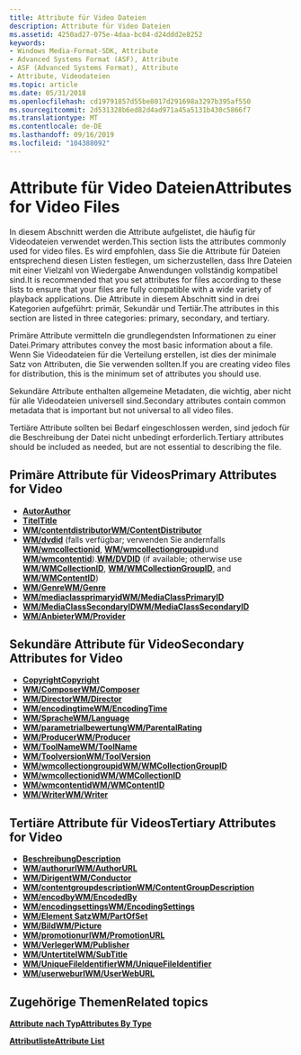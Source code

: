 ```yaml
---
title: Attribute für Video Dateien
description: Attribute für Video Dateien
ms.assetid: 4250ad27-075e-4daa-bc04-d24ddd2e8252
keywords:
- Windows Media-Format-SDK, Attribute
- Advanced Systems Format (ASF), Attribute
- ASF (Advanced Systems Format), Attribute
- Attribute, Videodateien
ms.topic: article
ms.date: 05/31/2018
ms.openlocfilehash: cd19791857d55be8017d291698a3297b395af550
ms.sourcegitcommit: 2d531328b6ed82d4ad971a45a5131b430c5866f7
ms.translationtype: MT
ms.contentlocale: de-DE
ms.lasthandoff: 09/16/2019
ms.locfileid: "104388092"
---
```

# <a name="attributes-for-video-files"></a><span data-ttu-id="9a04f-107">Attribute für Video Dateien</span><span class="sxs-lookup"><span data-stu-id="9a04f-107">Attributes for Video Files</span></span>

<span data-ttu-id="9a04f-108">In diesem Abschnitt werden die Attribute aufgelistet, die häufig für Videodateien verwendet werden.</span><span class="sxs-lookup"><span data-stu-id="9a04f-108">This section lists the attributes commonly used for video files.</span></span> <span data-ttu-id="9a04f-109">Es wird empfohlen, dass Sie die Attribute für Dateien entsprechend diesen Listen festlegen, um sicherzustellen, dass Ihre Dateien mit einer Vielzahl von Wiedergabe Anwendungen vollständig kompatibel sind.</span><span class="sxs-lookup"><span data-stu-id="9a04f-109">It is recommended that you set attributes for files according to these lists to ensure that your files are fully compatible with a wide variety of playback applications.</span></span> <span data-ttu-id="9a04f-110">Die Attribute in diesem Abschnitt sind in drei Kategorien aufgeführt: primär, Sekundär und Tertiär.</span><span class="sxs-lookup"><span data-stu-id="9a04f-110">The attributes in this section are listed in three categories: primary, secondary, and tertiary.</span></span>

<span data-ttu-id="9a04f-111">Primäre Attribute vermitteln die grundlegendsten Informationen zu einer Datei.</span><span class="sxs-lookup"><span data-stu-id="9a04f-111">Primary attributes convey the most basic information about a file.</span></span> <span data-ttu-id="9a04f-112">Wenn Sie Videodateien für die Verteilung erstellen, ist dies der minimale Satz von Attributen, die Sie verwenden sollten.</span><span class="sxs-lookup"><span data-stu-id="9a04f-112">If you are creating video files for distribution, this is the minimum set of attributes you should use.</span></span>

<span data-ttu-id="9a04f-113">Sekundäre Attribute enthalten allgemeine Metadaten, die wichtig, aber nicht für alle Videodateien universell sind.</span><span class="sxs-lookup"><span data-stu-id="9a04f-113">Secondary attributes contain common metadata that is important but not universal to all video files.</span></span>

<span data-ttu-id="9a04f-114">Tertiäre Attribute sollten bei Bedarf eingeschlossen werden, sind jedoch für die Beschreibung der Datei nicht unbedingt erforderlich.</span><span class="sxs-lookup"><span data-stu-id="9a04f-114">Tertiary attributes should be included as needed, but are not essential to describing the file.</span></span>

## <a name="primary-attributes-for-video"></a><span data-ttu-id="9a04f-115">Primäre Attribute für Videos</span><span class="sxs-lookup"><span data-stu-id="9a04f-115">Primary Attributes for Video</span></span>

-   [<span data-ttu-id="9a04f-116">**Autor**</span><span class="sxs-lookup"><span data-stu-id="9a04f-116">**Author**</span></span>](author.md)
-   [<span data-ttu-id="9a04f-117">**Titel**</span><span class="sxs-lookup"><span data-stu-id="9a04f-117">**Title**</span></span>](title.md)
-   [<span data-ttu-id="9a04f-118">**WM/contentdistributor**</span><span class="sxs-lookup"><span data-stu-id="9a04f-118">**WM/ContentDistributor**</span></span>](wm-contentdistributor.md)
-   <span data-ttu-id="9a04f-119">[**WM/dvdid**](wm-dvdid.md) (falls verfügbar; verwenden Sie andernfalls [**WM/wmcollectionid**](wm-wmcollectionid.md), [**WM/wmcollectiongroupid**](wm-wmcollectiongroupid.md)und [**WM/wmcontentid**](wm-wmcontentid.md)).</span><span class="sxs-lookup"><span data-stu-id="9a04f-119">[**WM/DVDID**](wm-dvdid.md) (if available; otherwise use [**WM/WMCollectionID**](wm-wmcollectionid.md), [**WM/WMCollectionGroupID**](wm-wmcollectiongroupid.md), and [**WM/WMContentID**](wm-wmcontentid.md))</span></span>
-   [<span data-ttu-id="9a04f-120">**WM/Genre**</span><span class="sxs-lookup"><span data-stu-id="9a04f-120">**WM/Genre**</span></span>](wm-genre.md)
-   [<span data-ttu-id="9a04f-121">**WM/mediaclassprimaryid**</span><span class="sxs-lookup"><span data-stu-id="9a04f-121">**WM/MediaClassPrimaryID**</span></span>](wm-mediaprimaryid.md)
-   [<span data-ttu-id="9a04f-122">**WM/MediaClassSecondaryID**</span><span class="sxs-lookup"><span data-stu-id="9a04f-122">**WM/MediaClassSecondaryID**</span></span>](wm-mediasecondaryid.md)
-   [<span data-ttu-id="9a04f-123">**WM/Anbieter**</span><span class="sxs-lookup"><span data-stu-id="9a04f-123">**WM/Provider**</span></span>](wm-provider.md)

## <a name="secondary-attributes-for-video"></a><span data-ttu-id="9a04f-124">Sekundäre Attribute für Video</span><span class="sxs-lookup"><span data-stu-id="9a04f-124">Secondary Attributes for Video</span></span>

-   [<span data-ttu-id="9a04f-125">**Copyright**</span><span class="sxs-lookup"><span data-stu-id="9a04f-125">**Copyright**</span></span>](copyright.md)
-   [<span data-ttu-id="9a04f-126">**WM/Composer**</span><span class="sxs-lookup"><span data-stu-id="9a04f-126">**WM/Composer**</span></span>](wm-composer.md)
-   [<span data-ttu-id="9a04f-127">**WM/Director**</span><span class="sxs-lookup"><span data-stu-id="9a04f-127">**WM/Director**</span></span>](wm-director.md)
-   [<span data-ttu-id="9a04f-128">**WM/encodingtime**</span><span class="sxs-lookup"><span data-stu-id="9a04f-128">**WM/EncodingTime**</span></span>](wm-encodingtime.md)
-   [<span data-ttu-id="9a04f-129">**WM/Sprache**</span><span class="sxs-lookup"><span data-stu-id="9a04f-129">**WM/Language**</span></span>](wm-language.md)
-   [<span data-ttu-id="9a04f-130">**WM/parametrialbewertung**</span><span class="sxs-lookup"><span data-stu-id="9a04f-130">**WM/ParentalRating**</span></span>](wm-parentalrating.md)
-   [<span data-ttu-id="9a04f-131">**WM/Producer**</span><span class="sxs-lookup"><span data-stu-id="9a04f-131">**WM/Producer**</span></span>](wm-producer.md)
-   [<span data-ttu-id="9a04f-132">**WM/ToolName**</span><span class="sxs-lookup"><span data-stu-id="9a04f-132">**WM/ToolName**</span></span>](wm-toolname.md)
-   [<span data-ttu-id="9a04f-133">**WM/Toolversion**</span><span class="sxs-lookup"><span data-stu-id="9a04f-133">**WM/ToolVersion**</span></span>](wm-toolversion.md)
-   [<span data-ttu-id="9a04f-134">**WM/wmcollectiongroupid**</span><span class="sxs-lookup"><span data-stu-id="9a04f-134">**WM/WMCollectionGroupID**</span></span>](wm-wmcollectiongroupid.md)
-   [<span data-ttu-id="9a04f-135">**WM/wmcollectionid**</span><span class="sxs-lookup"><span data-stu-id="9a04f-135">**WM/WMCollectionID**</span></span>](wm-wmcollectionid.md)
-   [<span data-ttu-id="9a04f-136">**WM/wmcontentid**</span><span class="sxs-lookup"><span data-stu-id="9a04f-136">**WM/WMContentID**</span></span>](wm-wmcontentid.md)
-   [<span data-ttu-id="9a04f-137">**WM/Writer**</span><span class="sxs-lookup"><span data-stu-id="9a04f-137">**WM/Writer**</span></span>](wm-writer.md)

## <a name="tertiary-attributes-for-video"></a><span data-ttu-id="9a04f-138">Tertiäre Attribute für Videos</span><span class="sxs-lookup"><span data-stu-id="9a04f-138">Tertiary Attributes for Video</span></span>

-   [<span data-ttu-id="9a04f-139">**Beschreibung**</span><span class="sxs-lookup"><span data-stu-id="9a04f-139">**Description**</span></span>](description.md)
-   [<span data-ttu-id="9a04f-140">**WM/authorurl**</span><span class="sxs-lookup"><span data-stu-id="9a04f-140">**WM/AuthorURL**</span></span>](wm-authorurl.md)
-   [<span data-ttu-id="9a04f-141">**WM/Dirigent**</span><span class="sxs-lookup"><span data-stu-id="9a04f-141">**WM/Conductor**</span></span>](wm-conductor.md)
-   [<span data-ttu-id="9a04f-142">**WM/contentgroupdescription**</span><span class="sxs-lookup"><span data-stu-id="9a04f-142">**WM/ContentGroupDescription**</span></span>](wm-contentgroupdescription.md)
-   [<span data-ttu-id="9a04f-143">**WM/encodby**</span><span class="sxs-lookup"><span data-stu-id="9a04f-143">**WM/EncodedBy**</span></span>](wm-encodedby.md)
-   [<span data-ttu-id="9a04f-144">**WM/encodingsettings**</span><span class="sxs-lookup"><span data-stu-id="9a04f-144">**WM/EncodingSettings**</span></span>](wm-encodingsettings.md)
-   [<span data-ttu-id="9a04f-145">**WM/Element Satz**</span><span class="sxs-lookup"><span data-stu-id="9a04f-145">**WM/PartOfSet**</span></span>](wm-partofset.md)
-   [<span data-ttu-id="9a04f-146">**WM/Bild**</span><span class="sxs-lookup"><span data-stu-id="9a04f-146">**WM/Picture**</span></span>](wmpicture.md)
-   [<span data-ttu-id="9a04f-147">**WM/promotionurl**</span><span class="sxs-lookup"><span data-stu-id="9a04f-147">**WM/PromotionURL**</span></span>](wm-promotionurl.md)
-   [<span data-ttu-id="9a04f-148">**WM/Verleger**</span><span class="sxs-lookup"><span data-stu-id="9a04f-148">**WM/Publisher**</span></span>](wm-publisher.md)
-   [<span data-ttu-id="9a04f-149">**WM/Untertitel**</span><span class="sxs-lookup"><span data-stu-id="9a04f-149">**WM/SubTitle**</span></span>](wm-subtitle.md)
-   [<span data-ttu-id="9a04f-150">**WM/UniqueFileIdentifier**</span><span class="sxs-lookup"><span data-stu-id="9a04f-150">**WM/UniqueFileIdentifier**</span></span>](wm-uniquefileidentifier.md)
-   [<span data-ttu-id="9a04f-151">**WM/userweburl**</span><span class="sxs-lookup"><span data-stu-id="9a04f-151">**WM/UserWebURL**</span></span>](wm-userweburl.md)

## <a name="related-topics"></a><span data-ttu-id="9a04f-152">Zugehörige Themen</span><span class="sxs-lookup"><span data-stu-id="9a04f-152">Related topics</span></span>

<dl> <dt>

[<span data-ttu-id="9a04f-153">**Attribute nach Typ**</span><span class="sxs-lookup"><span data-stu-id="9a04f-153">**Attributes By Type**</span></span>](attributes-by-type.md)
</dt> <dt>

[<span data-ttu-id="9a04f-154">**Attributliste**</span><span class="sxs-lookup"><span data-stu-id="9a04f-154">**Attribute List**</span></span>](attribute-list.md)
</dt> </dl>

 

 




